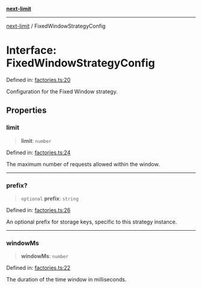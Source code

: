 [**next-limit**](../README.md)

***

[next-limit](../README.md) / FixedWindowStrategyConfig

# Interface: FixedWindowStrategyConfig

Defined in: [factories.ts:20](https://github.com/saoudi-h/next-limit/blob/e4a145e5bc3797945c61eb5f5c739ea59ac60269/src/factories.ts#L20)

Configuration for the Fixed Window strategy.

## Properties

### limit

> **limit**: `number`

Defined in: [factories.ts:24](https://github.com/saoudi-h/next-limit/blob/e4a145e5bc3797945c61eb5f5c739ea59ac60269/src/factories.ts#L24)

The maximum number of requests allowed within the window.

***

### prefix?

> `optional` **prefix**: `string`

Defined in: [factories.ts:26](https://github.com/saoudi-h/next-limit/blob/e4a145e5bc3797945c61eb5f5c739ea59ac60269/src/factories.ts#L26)

An optional prefix for storage keys, specific to this strategy instance.

***

### windowMs

> **windowMs**: `number`

Defined in: [factories.ts:22](https://github.com/saoudi-h/next-limit/blob/e4a145e5bc3797945c61eb5f5c739ea59ac60269/src/factories.ts#L22)

The duration of the time window in milliseconds.
